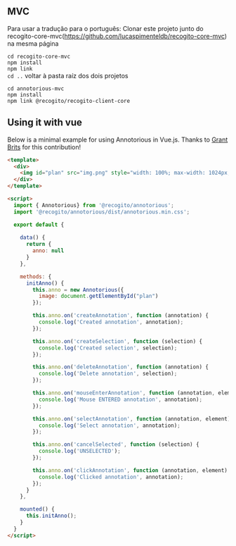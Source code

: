 ## MVC
Para usar a tradução para o português:
Clonar este projeto junto do recogito-core-mvc(https://github.com/lucaspimenteldb/recogito-core-mvc) na mesma página

`cd recogito-core-mvc` <br>
`npm install` <br>
`npm link` <br>
`cd ..` voltar à pasta raíz dos dois projetos 

`cd annotorious-mvc` <br>
`npm install` <br>
`npm link @recogito/recogito-client-core`

## Using it with vue

Below is a minimal example for using Annotorious in Vue.js. Thanks to 
[Grant Brits](https://github.com/gbrits) for this contribution!

```html
<template>
  <div>
    <img id="plan" src="img.png" style="width: 100%; max-width: 1024px;" />
  </div>
</template>

<script>
  import { Annotorious} from '@recogito/annotorious';
  import '@recogito/annotorious/dist/annotorious.min.css';

  export default {
    
    data() {
      return {
        anno: null
      }
    },

    methods: {
      initAnno() {
        this.anno = new Annotorious({
          image: document.getElementById("plan")
        });

        this.anno.on('createAnnotation', function (annotation) {
          console.log('Created annotation', annotation);
        });

        this.anno.on('createSelection', function (selection) {
          console.log('Created selection', selection);
        });

        this.anno.on('deleteAnnotation', function (annotation) {
          console.log('Delete annotation', selection);
        });

        this.anno.on('mouseEnterAnnotation', function (annotation, element) {
          console.log('Mouse ENTERED annotation', annotation);
        });

        this.anno.on('selectAnnotation', function (annotation, element) {
          console.log('Select annotation', annotation);
        });

        this.anno.on('cancelSelected', function (selection) {
          console.log('UNSELECTED');
        });

        this.anno.on('clickAnnotation', function (annotation, element) {
          console.log('Clicked annotation', annotation);
        });
      }
    },

    mounted() {
      this.initAnno();
    }
  }
</script>
```
